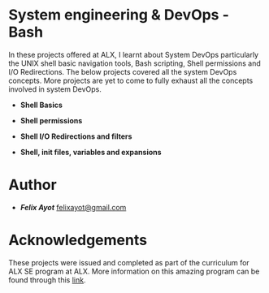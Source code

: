 # System engineering & DevOps - Bash

In these projects offered at ALX, I learnt about System DevOps particularly the UNIX shell basic navigation tools, Bash scripting, Shell permissions and I/O Redirections. The below projects covered all the system DevOps concepts.
More projects are yet to come to fully exhaust all the concepts involved in system DevOps.

- **Shell Basics**

- **Shell permissions**

- **Shell I/O Redirections and filters**

- **Shell, init files, variables and expansions**

# Author

- ***Felix Ayot*** <felixayot@gmail.com>

# Acknowledgements

These projects were issued and completed as part of the curriculum for ALX SE program at ALX. More information on this amazing program can be found through this [link](https://www.alxafrica.com/).
